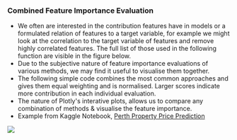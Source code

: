 
### Combined Feature Importance Evaluation

- We often are interested in the contribution features have in models or a formulated relation of features to a target variable, for example we might look at the correlation to the target variable of features and remove highly correlated features. The full list of those used in the following function are visible in the figure below.
- Due to the subjective nature of feature importance evaluations of various methods, we may find it useful to visualise them together.
- The following simple code combines the most common approaches and gives them equal weighting and is normalised. Larger scores indicate more contribution in each individual evaluation. 
- The nature of Plotly's interative plots, allows us to compare any combination of methods & visualise the feature importance.
- Example from Kaggle Notebook, [Perth Property Price Prediction](https://www.kaggle.com/shtrausslearning/perth-property-price-prediction)

![](https://images-wixmp-ed30a86b8c4ca887773594c2.wixmp.com/f/8cc1eeaa-4046-4c4a-ae93-93d656f68688/dejouwc-8bce3c65-0e2f-4707-87e6-ce3f8641d70f.png?token=eyJ0eXAiOiJKV1QiLCJhbGciOiJIUzI1NiJ9.eyJzdWIiOiJ1cm46YXBwOjdlMGQxODg5ODIyNjQzNzNhNWYwZDQxNWVhMGQyNmUwIiwiaXNzIjoidXJuOmFwcDo3ZTBkMTg4OTgyMjY0MzczYTVmMGQ0MTVlYTBkMjZlMCIsIm9iaiI6W1t7InBhdGgiOiJcL2ZcLzhjYzFlZWFhLTQwNDYtNGM0YS1hZTkzLTkzZDY1NmY2ODY4OFwvZGVqb3V3Yy04YmNlM2M2NS0wZTJmLTQ3MDctODdlNi1jZTNmODY0MWQ3MGYucG5nIn1dXSwiYXVkIjpbInVybjpzZXJ2aWNlOmZpbGUuZG93bmxvYWQiXX0.XFflHEyeZa7eUuFb1YwSgZQhy2wXZicJUyj11dY7QBA)
